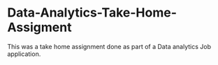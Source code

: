 # Data-Analytics-Take-Home-Assigment

This was a take home assignment done as part of a Data analytics Job application.
